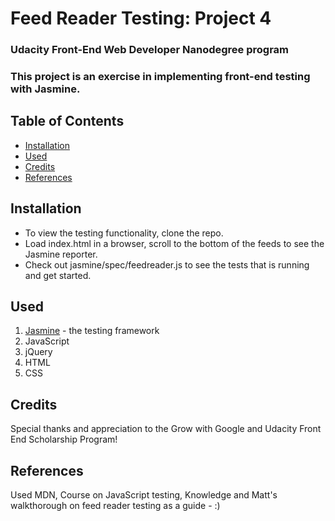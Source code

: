 # Feed Reader Testing: Project 4

### Udacity Front-End Web Developer Nanodegree program

### This project is an exercise in implementing front-end testing with Jasmine.

## Table of Contents

* [Installation](#installation)
* [Used](#used)
* [Credits](#credits)
* [References](#references)


## Installation

* To view the testing functionality, clone the repo. 
* Load index.html in a browser, scroll to the bottom of the feeds to see the Jasmine reporter. 
* Check out jasmine/spec/feedreader.js to see the tests that is running and get started.

## Used

1. [Jasmine](https://pages.github.com/) - the testing framework
2. JavaScript
3. jQuery
4. HTML
5. CSS


## Credits

Special thanks and appreciation to the Grow with Google and Udacity Front End Scholarship Program!

## References

Used MDN, Course on JavaScript testing, Knowledge and Matt's walkthorough on feed reader testing as a guide - :) 





